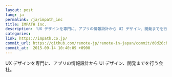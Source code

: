 ```yaml
---
layout: post
lang: ja
permalink: /ja/impath_inc
title: IMPATH Inc.
description: 'UX デザインを専門に、アプリの情報設計から UI デザイン、開発までを行う会社。'
categories: 
link: https://impath.co.jp/
commit_url: https://github.com/remote-jp/remote-in-japan/commit/d0d26cbab9ee9172f935f1dbba1c1389af621f39
commit_at:  2015-09-14 10:40:09 +0900
---
```


<p>UX デザインを専門に、アプリの情報設計から UI デザイン、開発までを行う会社。</p>
